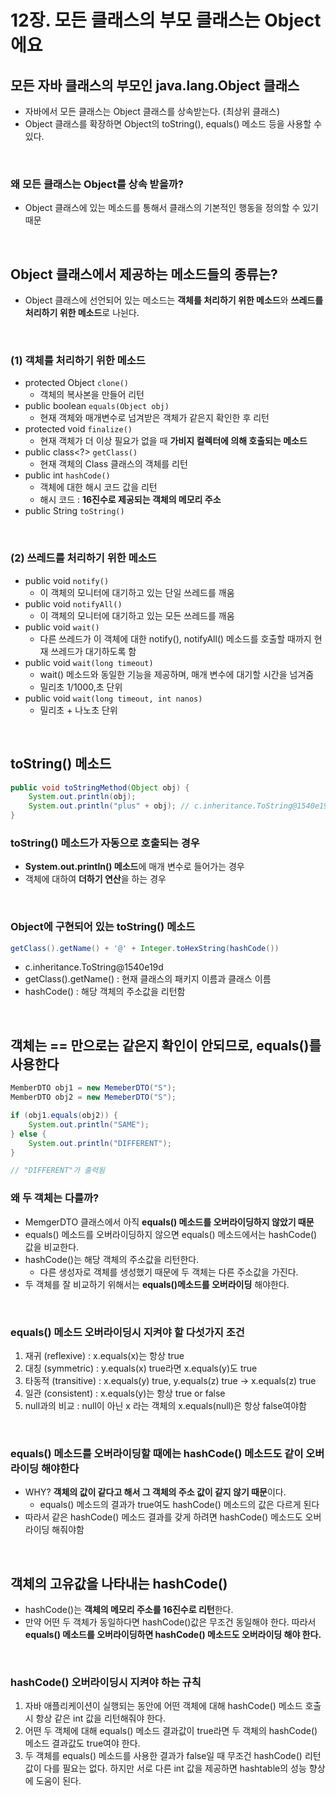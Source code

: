 # 12장. 모든 클래스의 부모 클래스는 Object에요

## 모든 자바 클래스의 부모인 java.lang.Object 클래스

- 자바에서 모든 클래스는 Object 클래스를 상속받는다. (최상위 클래스)
- Object 클래스를 확장하면 Object의 toString(), equals() 메소드 등을 사용할 수 있다.

<br>

### 왜 모든 클래스는 Object를 상속 받을까?

- Object 클래스에 있는 메소드를 통해서 클래스의 기본적인 행동을 정의할 수 있기 때문

<br>

## Object 클래스에서 제공하는 메소드들의 종류는?

- Object 클래스에 선언되어 있는 메소드는 **객체를 처리하기 위한 메소드**와 **쓰레드를 처리하기 위한 메소드**로 나뉜다.

<br>

### (1) 객체를 처리하기 위한 메소드

- protected Object `clone()`
  - 객체의 복사본을 만들어 리턴
- public boolean `equals(Object obj)`
  - 현재 객체와 매개변수로 넘겨받은 객체가 같은지 확인한 후 리턴
- protected void `finalize()`
  - 현재 객체가 더 이상 필요가 없을 때 **가비지 컬렉터에 의해 호출되는 메소드**
- public class<?> `getClass()`
  - 현재 객체의 Class 클래스의 객체를 리턴
- public int `hashCode()`
  - 객체에 대한 해시 코드 값을 리턴
  - 해시 코드 : **16진수로 제공되는 객체의 메모리 주소**
- public String `toString()`

<br>

### (2) 쓰레드를 처리하기 위한 메소드

- public void `notify()`
  - 이 객체의 모니터에 대기하고 있는 단일 쓰레드를 깨움
- public void `notifyAll()`
  - 이 객체의 모니터에 대기하고 있는 모든 쓰레드를 깨움
- public void `wait()`
  - 다른 쓰레드가 이 객체에 대한 notify(), notifyAll() 메소드를 호출할 때까지 현재 쓰레드가 대기하도록 함
- public void `wait(long timeout)`
  - wait() 메소드와 동일한 기능을 제공하며, 매개 변수에 대기할 시간을 넘겨줌
  - 밀리초 1/1000,초 단위
- public void `wait(long timeout, int nanos)`
  - 밀리초 + 나노초 단위

<br>

## toString() 메소드

```java
public void toStringMethod(Object obj) {
    System.out.println(obj);
    System.out.println("plus" + obj); // c.inheritance.ToString@1540e19d
}
```

### toString() 메소드가 자동으로 호출되는 경우

- **System.out.println() 메소드**에 매개 변수로 들어가는 경우
- 객체에 대하여 **더하기 연산**을 하는 경우

<br>

### Object에 구현되어 있는 toString() 메소드

```java
getClass().getName() + '@' + Integer.toHexString(hashCode())
```

- c.inheritance.ToString@1540e19d
- getClass().getName() : 현재 클래스의 패키지 이름과 클래스 이름
- hashCode() : 해당 객체의 주소값을 리턴함
  

<br>

## 객체는 == 만으로는 같은지 확인이 안되므로, equals()를 사용한다

```java
MemberDTO obj1 = new MemeberDTO("S");
MemberDTO obj2 = new MemeberDTO("S");

if (obj1.equals(obj2)) {
    System.out.println("SAME");
} else {
    System.out.println("DIFFERENT");
}

// "DIFFERENT"가 출력됨
```

### 왜 두 객체는 다를까?

- MemgerDTO 클래스에서 아직 **equals() 메소드를 오버라이딩하지 않았기 때문**
- equals() 메소드를 오버라이딩하지 않으면 equals() 메소드에서는 hashCode() 값을 비교한다.
- hashCode()는 해당 객체의 주소값을 리턴한다.
  - 다른 생성자로 객체를 생성했기 때문에 두 객체는 다른 주소값을 가진다.
- 두 객체를 잘 비교하기 위해서는 **equals()메소드를 오버라이딩** 해야한다.

<br>

### equals() 메소드 오버라이딩시 지켜야 할 다섯가지 조건

1. 재귀 (reflexive) : x.equals(x)는 항상 true
2. 대칭 (symmetric) : y.equals(x) true라면 x.equals(y)도 true
3. 타동적 (transitive) : x.equals(y) true, y.equals(z) true → x.equals(z) true
4. 일관 (consistent) : x.equals(y)는 항상 true or false
5. null과의 비교 : null이 아닌 x 라는 객체의 x.equals(null)은 항상 false여야함

<br>

### equals() 메소드를 오버라이딩할 때에는 hashCode() 메소드도 같이 오버라이딩 해야한다

- WHY? **객체의 값이 같다고 해서 그 객체의 주소 값이 같지 않기 때문**이다.
  - equals() 메소드의 결과가 true여도 hashCode() 메소드의 값은 다르게 된다
- 따라서 같은 hashCode() 메소드 결과를 갖게 하려면 hashCode() 메소드도 오버라이딩 해줘야함

<br>

## 객체의 고유값을 나타내는 hashCode()

- hashCode()는 **객체의 메모리 주소를 16진수로 리턴**한다.
- 만약 어떤 두 객체가 동일하다면 hashCode()값은 무조건 동일해야 한다. 따라서 **equals() 메소드를 오버라이딩하면 hashCode() 메소드도 오버라이딩 해야 한다.**

<br>

### hashCode() 오버라이딩시 지켜야 하는 규칙

1. 자바 애플리케이션이 실행되는 동안에 어떤 객체에 대해 hashCode() 메소드 호출시 항상 같은 int 값을 리턴해줘야 한다.
2. 어떤 두 객체에 대해 equals() 메소드 결과값이 true라면 두 객체의 hashCode() 메소드 결과값도 true여야 한다.
3. 두 객체를 equals() 메소드를 사용한 결과가 false일 때 무조건 hashCode() 리턴값이 다를 필요는 없다. 하지만 서로 다른 int 값을 제공하면 hashtable의 성능 향상에 도움이 된다.